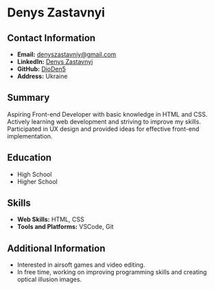 # Denys Zastavnyi

## Contact Information

- **Email:** denyszastavniy@gmail.com
- **LinkedIn:** [Denys Zastavnyi](https://www.linkedin.com/in/denys-zastavnyi-aba83929a/)
- **GitHub:** [DioDen5](https://github.com/DioDen5)
- **Address:** Ukraine

## Summary

Aspiring Front-end Developer with basic knowledge in HTML and CSS. Actively learning web development and striving to improve my skills. Participated in UX design and provided ideas for effective front-end implementation.

## Education

- High School
- Higher School

## Skills

- **Web Skills:** HTML, CSS
- **Tools and Platforms:** VSCode, Git

## Additional Information

- Interested in airsoft games and video editing.
- In free time, working on improving programming skills and creating optical illusion images.
